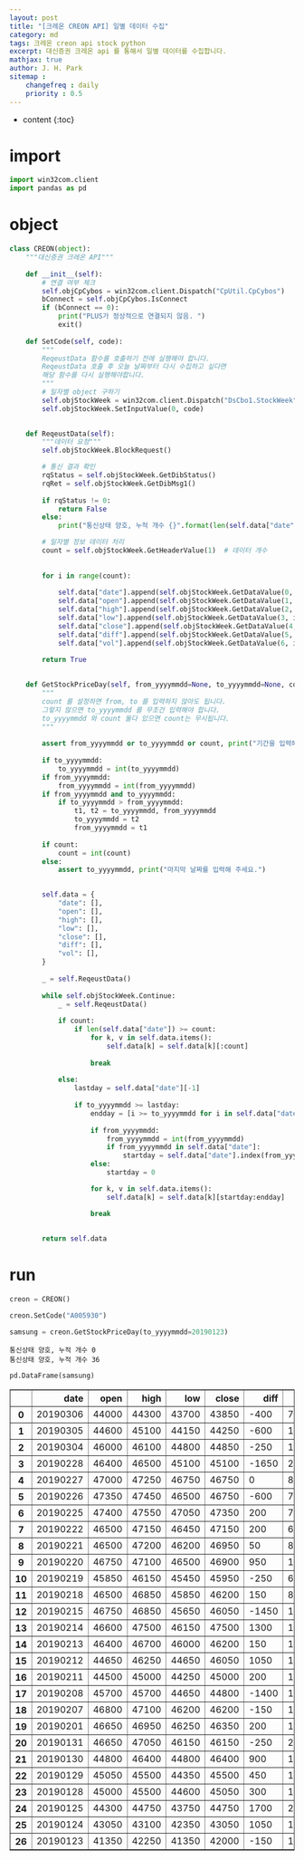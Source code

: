 ```yaml
---
layout: post
title: "[크레온 CREON API] 일별 데이터 수집"
category: md
tags: 크레온 creon api stock python
excerpt: 대신증권 크레온 api 를 통해서 일별 데이터를 수집합니다.
mathjax: true
author: J. H. Park
sitemap :
    changefreq : daily
    priority : 0.5
---
```


* content
{:toc}

# import


```python
import win32com.client
import pandas as pd
```

# object


```python
class CREON(object):
    """대신증권 크레온 API"""
    
    def __init__(self):
        # 연결 여부 체크
        self.objCpCybos = win32com.client.Dispatch("CpUtil.CpCybos")
        bConnect = self.objCpCybos.IsConnect
        if (bConnect == 0):
            print("PLUS가 정상적으로 연결되지 않음. ")
            exit()
            
    def SetCode(self, code):
        """
        ReqeustData 함수를 호출하기 전에 실행해야 합니다.
        ReqeustData 호출 후 오늘 날짜부터 다시 수집하고 싶다면
        해당 함수를 다시 실행해야합니다.
        """
        # 일자별 object 구하기
        self.objStockWeek = win32com.client.Dispatch("DsCbo1.StockWeek")
        self.objStockWeek.SetInputValue(0, code)
            

    def ReqeustData(self):
        """데이터 요청"""
        self.objStockWeek.BlockRequest()

        # 통신 결과 확인
        rqStatus = self.objStockWeek.GetDibStatus()
        rqRet = self.objStockWeek.GetDibMsg1()
        
        if rqStatus != 0: 
            return False
        else:
            print("통신상태 양호, 누적 개수 {}".format(len(self.data["date"])))

        # 일자별 정보 데이터 처리
        count = self.objStockWeek.GetHeaderValue(1)  # 데이터 개수
        
        
        for i in range(count):
            
            self.data["date"].append(self.objStockWeek.GetDataValue(0, i))
            self.data["open"].append(self.objStockWeek.GetDataValue(1, i))
            self.data["high"].append(self.objStockWeek.GetDataValue(2, i))
            self.data["low"].append(self.objStockWeek.GetDataValue(3, i))
            self.data["close"].append(self.objStockWeek.GetDataValue(4, i))
            self.data["diff"].append(self.objStockWeek.GetDataValue(5, i))
            self.data["vol"].append(self.objStockWeek.GetDataValue(6, i))

        return True
    
    
    def GetStockPriceDay(self, from_yyyymmdd=None, to_yyyymmdd=None, count=None):
        """
        count 를 설정하면 from, to 를 입력하지 않아도 됩니다.
        그렇지 않으면 to_yyyymmdd 를 무조건 입력해야 합니다.
        to_yyyymmdd 와 count 둘다 있으면 count는 무시됩니다.
        """
        
        assert from_yyyymmdd or to_yyyymmdd or count, print("기간을 입력해 주세요.")
        
        if to_yyyymmdd: 
            to_yyyymmdd = int(to_yyyymmdd)
        if from_yyyymmdd:
            from_yyyymmdd = int(from_yyyymmdd)
        if from_yyyymmdd and to_yyyymmdd:
            if to_yyyymmdd > from_yyyymmdd:
                t1, t2 = to_yyyymmdd, from_yyyymmdd
                to_yyyymmdd = t2
                from_yyyymmdd = t1
                
        if count: 
            count = int(count)
        else:
            assert to_yyyymmdd, print("마지막 날짜를 입력해 주세요.")

            
        self.data = {
            "date": [],
            "open": [],
            "high": [],
            "low": [],
            "close": [],
            "diff": [],
            "vol": [],
        }
        
        _ = self.ReqeustData()
        
        while self.objStockWeek.Continue:
            _ = self.ReqeustData()
            
            if count:
                if len(self.data["date"]) >= count:
                    for k, v in self.data.items():
                        self.data[k] = self.data[k][:count]
                        
                    break
                        
            else:
                lastday = self.data["date"][-1]
                
                if to_yyyymmdd >= lastday:
                    endday = [i >= to_yyyymmdd for i in self.data["date"]].index(False)
                    
                    if from_yyyymmdd:
                        from_yyyymmdd = int(from_yyyymmdd)
                        if from_yyyymmdd in self.data["date"]:
                            startday = self.data["date"].index(from_yyyymmdd)
                    else:
                        startday = 0

                    for k, v in self.data.items():
                        self.data[k] = self.data[k][startday:endday]

                    break
                        
                    
        return self.data
```

# run


```python
creon = CREON()
```


```python
creon.SetCode("A005930")
```


```python
samsung = creon.GetStockPriceDay(to_yyyymmdd=20190123)
```

    통신상태 양호, 누적 개수 0
    통신상태 양호, 누적 개수 36
    


```python
pd.DataFrame(samsung)
```




<div>
<style scoped>
    .dataframe tbody tr th:only-of-type {
        vertical-align: middle;
    }

    .dataframe tbody tr th {
        vertical-align: top;
    }

    .dataframe thead th {
        text-align: right;
    }
</style>
<table border="1" class="dataframe">
  <thead>
    <tr style="text-align: right;">
      <th></th>
      <th>date</th>
      <th>open</th>
      <th>high</th>
      <th>low</th>
      <th>close</th>
      <th>diff</th>
      <th>vol</th>
    </tr>
  </thead>
  <tbody>
    <tr>
      <th>0</th>
      <td>20190306</td>
      <td>44000</td>
      <td>44300</td>
      <td>43700</td>
      <td>43850</td>
      <td>-400</td>
      <td>7782418</td>
    </tr>
    <tr>
      <th>1</th>
      <td>20190305</td>
      <td>44600</td>
      <td>45100</td>
      <td>44150</td>
      <td>44250</td>
      <td>-600</td>
      <td>10612405</td>
    </tr>
    <tr>
      <th>2</th>
      <td>20190304</td>
      <td>46000</td>
      <td>46100</td>
      <td>44800</td>
      <td>44850</td>
      <td>-250</td>
      <td>12926539</td>
    </tr>
    <tr>
      <th>3</th>
      <td>20190228</td>
      <td>46400</td>
      <td>46500</td>
      <td>45100</td>
      <td>45100</td>
      <td>-1650</td>
      <td>23569321</td>
    </tr>
    <tr>
      <th>4</th>
      <td>20190227</td>
      <td>47000</td>
      <td>47250</td>
      <td>46750</td>
      <td>46750</td>
      <td>0</td>
      <td>8045211</td>
    </tr>
    <tr>
      <th>5</th>
      <td>20190226</td>
      <td>47350</td>
      <td>47450</td>
      <td>46500</td>
      <td>46750</td>
      <td>-600</td>
      <td>7985547</td>
    </tr>
    <tr>
      <th>6</th>
      <td>20190225</td>
      <td>47400</td>
      <td>47550</td>
      <td>47050</td>
      <td>47350</td>
      <td>200</td>
      <td>7484716</td>
    </tr>
    <tr>
      <th>7</th>
      <td>20190222</td>
      <td>46500</td>
      <td>47150</td>
      <td>46450</td>
      <td>47150</td>
      <td>200</td>
      <td>6895772</td>
    </tr>
    <tr>
      <th>8</th>
      <td>20190221</td>
      <td>46500</td>
      <td>47200</td>
      <td>46200</td>
      <td>46950</td>
      <td>50</td>
      <td>8694009</td>
    </tr>
    <tr>
      <th>9</th>
      <td>20190220</td>
      <td>46750</td>
      <td>47100</td>
      <td>46500</td>
      <td>46900</td>
      <td>950</td>
      <td>11506720</td>
    </tr>
    <tr>
      <th>10</th>
      <td>20190219</td>
      <td>45850</td>
      <td>46150</td>
      <td>45450</td>
      <td>45950</td>
      <td>-250</td>
      <td>6741395</td>
    </tr>
    <tr>
      <th>11</th>
      <td>20190218</td>
      <td>46500</td>
      <td>46850</td>
      <td>45850</td>
      <td>46200</td>
      <td>150</td>
      <td>8183728</td>
    </tr>
    <tr>
      <th>12</th>
      <td>20190215</td>
      <td>46750</td>
      <td>46850</td>
      <td>45650</td>
      <td>46050</td>
      <td>-1450</td>
      <td>10554643</td>
    </tr>
    <tr>
      <th>13</th>
      <td>20190214</td>
      <td>46600</td>
      <td>47500</td>
      <td>46150</td>
      <td>47500</td>
      <td>1300</td>
      <td>17259341</td>
    </tr>
    <tr>
      <th>14</th>
      <td>20190213</td>
      <td>46400</td>
      <td>46700</td>
      <td>46000</td>
      <td>46200</td>
      <td>150</td>
      <td>11299738</td>
    </tr>
    <tr>
      <th>15</th>
      <td>20190212</td>
      <td>44650</td>
      <td>46250</td>
      <td>44650</td>
      <td>46050</td>
      <td>1050</td>
      <td>13184367</td>
    </tr>
    <tr>
      <th>16</th>
      <td>20190211</td>
      <td>44500</td>
      <td>45000</td>
      <td>44250</td>
      <td>45000</td>
      <td>200</td>
      <td>11125044</td>
    </tr>
    <tr>
      <th>17</th>
      <td>20190208</td>
      <td>45700</td>
      <td>45700</td>
      <td>44650</td>
      <td>44800</td>
      <td>-1400</td>
      <td>12689196</td>
    </tr>
    <tr>
      <th>18</th>
      <td>20190207</td>
      <td>46800</td>
      <td>47100</td>
      <td>46200</td>
      <td>46200</td>
      <td>-150</td>
      <td>15872001</td>
    </tr>
    <tr>
      <th>19</th>
      <td>20190201</td>
      <td>46650</td>
      <td>46950</td>
      <td>46250</td>
      <td>46350</td>
      <td>200</td>
      <td>13832454</td>
    </tr>
    <tr>
      <th>20</th>
      <td>20190131</td>
      <td>46650</td>
      <td>47050</td>
      <td>46150</td>
      <td>46150</td>
      <td>-250</td>
      <td>21621145</td>
    </tr>
    <tr>
      <th>21</th>
      <td>20190130</td>
      <td>44800</td>
      <td>46400</td>
      <td>44800</td>
      <td>46400</td>
      <td>900</td>
      <td>17505980</td>
    </tr>
    <tr>
      <th>22</th>
      <td>20190129</td>
      <td>45050</td>
      <td>45500</td>
      <td>44350</td>
      <td>45500</td>
      <td>450</td>
      <td>16215017</td>
    </tr>
    <tr>
      <th>23</th>
      <td>20190128</td>
      <td>45000</td>
      <td>45500</td>
      <td>44600</td>
      <td>45050</td>
      <td>300</td>
      <td>17998914</td>
    </tr>
    <tr>
      <th>24</th>
      <td>20190125</td>
      <td>44300</td>
      <td>44750</td>
      <td>43750</td>
      <td>44750</td>
      <td>1700</td>
      <td>22789395</td>
    </tr>
    <tr>
      <th>25</th>
      <td>20190124</td>
      <td>43050</td>
      <td>43100</td>
      <td>42350</td>
      <td>43050</td>
      <td>1050</td>
      <td>14747623</td>
    </tr>
    <tr>
      <th>26</th>
      <td>20190123</td>
      <td>41350</td>
      <td>42250</td>
      <td>41350</td>
      <td>42000</td>
      <td>-150</td>
      <td>11071079</td>
    </tr>
  </tbody>
</table>
</div>


